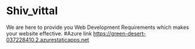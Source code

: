 # Shiv_vittal
We are here to provide you Web Development Requirements which makes your website effective.
#Azure link https://green-desert-037228410.2.azurestaticapps.net
